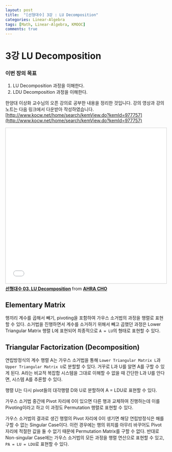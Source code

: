 ```yaml
---
layout: post
title:  "[선형대수] 3강 : LU Decomposition"
categories: Linear-Algebra
tags: [Math, Linear-Algebra, KMOOC]
comments: true
---
```


# 3강 LU Decomposition
### 이번 장의 목표
1. LU Decomposition 과정을 이해한다.  
2. LDU Decomposition 과정을 이해한다.  
  
  
한양대 이상화 교수님의 오픈 강의로 공부한 내용을 정리한 것입니다. 강의 영상과 강의 노트는 다음 링크에서 다운받아 작성하였습니다.  
[http://www.kocw.net/home/search/kemView.do?kemId=977757](http://www.kocw.net/home/search/kemView.do?kemId=977757)  
  
<iframe src="//www.slideshare.net/slideshow/embed_code/key/2wlUBjRmVaPw74" width="595" height="485" frameborder="0" marginwidth="0" marginheight="0" scrolling="no" style="border:1px solid #CCC; border-width:1px; margin-bottom:5px; max-width: 100%;" allowfullscreen> </iframe> <div style="margin-bottom:5px"> <strong> <a href="//www.slideshare.net/ahra-cho/03-lu-decomposition" title="선형대수 03. LU Decomposition" target="_blank">선형대수 03. LU Decomposition</a> </strong> from <strong><a href="https://www.slideshare.net/ahra-cho" target="_blank">AHRA CHO</a></strong> </div>  
  
  

## Elementary Matrix
행끼리 계수를 곱해서 빼기, pivoting을 포함하여 가우스 소거법의 과정을 행렬로 표현할 수 있다. 소거법을 진행하면서 계수를 소거하기 위해서 빼고 곱했던 과정은 Lower Triangular Matrix 행렬 L에 표현되어 최종적으로 `A = LU`의 형태로 표현할 수 있다.  


## Triangular Factorization (Decomposition)
연립방정식의 계수 행렬 A는 가우스 소거법을 통해 `Lower Triangular Matrix L`과 `Upper Triangular Matrix U`로 분할할 수 있다. 거꾸로 L과 U를 알면 A를 구할 수 있게 된다. A라는 비교적 복잡합 시스템을 그대로 이해할 수 없을 때 간단한 L과 U를 안다면, 시스템 A를 추론할 수 있다.  

행렬 U는 다시 pivot들의 대각행렬 D와 U로 분할하여 A = LDU로 표현할 수 있다.  

가우스 소거법 중간에 Pivot 자리에 0이 있으면 다른 행과 교체하여 진행하는데 이를 Pivoting이라고 하고 이 과정도 Permutation 행렬로 표현할 수 있다.  

가우스 소거법의 결과로 생긴 행렬의 Pivot 자리에 0이 생기면 해당 연립방정식은 해를 구할 수 없는 Singular Case이다. 이런 경우에는 행의 위치를 아무리 바꾸어도 Pivot 자리에 적절한 값을 둘 수 없기 때문에 Permutation Matrix를 구할 수 없다. 반대로 Non-singular Case에는 가우스 소거법의 모든 과정을 행렬 연산으로 표현할 수 있고, `PA = LU = LDU`로 표현할 수 있다.  
